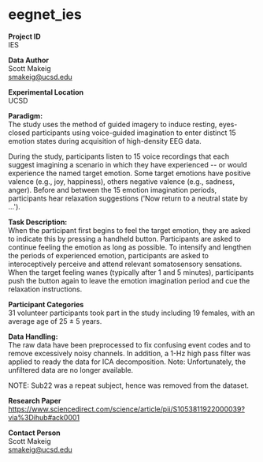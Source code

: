 # eegnet_ies

**Project ID**  
IES

**Data Author**  
Scott Makeig  
smakeig@ucsd.edu

**Experimental Location**  
UCSD


 **Paradigm:**    
The study uses the method of guided imagery to induce resting, eyes-closed participants using voice-guided imagination to enter distinct 15 emotion states during acquisition of high-density EEG data.

During the study, participants listen to 15 voice recordings that each suggest imagining a scenario in which they have experienced -- or would experience the named target emotion. Some target emotions have positive valence (e.g., joy, happiness), others negative valence (e.g., sadness, anger). Before and between the 15 emotion imagination periods, participants hear relaxation suggestions ('Now return to a neutral state by ...').


**Task Description:**   
When the participant first begins to feel the target emotion, they are asked to indicate this by pressing a handheld button. Participants are asked to continue feeling the emotion as long as possible. To intensify and lengthen the periods of experienced emotion, participants are asked to interoceptively perceive and attend relevant somatosensory sensations. When the target feeling wanes (typically after 1 and 5 minutes), participants push the button again to leave the emotion imagination period and cue the relaxation instructions.


**Participant Categories**  
31 volunteer participants took part in the study including 19 females, with an average age of 25 ± 5 years.


**Data Handling:**   
The raw data have been preprocessed to fix confusing event codes and to remove excessively noisy channels. In addition, a 1-Hz high pass filter was applied to ready the data for ICA decomposition. Note: Unfortunately, the unfiltered data are no longer available.

NOTE: Sub22 was a repeat subject, hence was removed from the dataset.


**Research Paper**  
https://www.sciencedirect.com/science/article/pii/S1053811922000039?via%3Dihub#ack0001


**Contact Person**  
Scott Makeig  
smakeig@ucsd.edu
